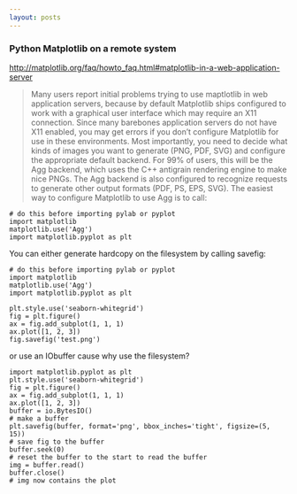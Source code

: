 ```yaml
---
layout: posts
---
```


### Python Matplotlib on a remote system

http://matplotlib.org/faq/howto_faq.html#matplotlib-in-a-web-application-server

> Many users report initial problems trying to use maptlotlib in web application servers, because by default Matplotlib ships configured to work with a graphical user interface which may require an X11 connection. Since many barebones application servers do not have X11 enabled, you may get errors if you don’t configure Matplotlib for use in these environments. Most importantly, you need to decide what kinds of images you want to generate (PNG, PDF, SVG) and configure the appropriate default backend. For 99% of users, this will be the Agg backend, which uses the C++ antigrain rendering engine to make nice PNGs. The Agg backend is also configured to recognize requests to generate other output formats (PDF, PS, EPS, SVG). The easiest way to configure Matplotlib to use Agg is to call:

```
# do this before importing pylab or pyplot
import matplotlib
matplotlib.use('Agg')
import matplotlib.pyplot as plt
```

You can either generate hardcopy on the filesystem by calling savefig:

```
# do this before importing pylab or pyplot
import matplotlib
matplotlib.use('Agg')
import matplotlib.pyplot as plt

plt.style.use('seaborn-whitegrid')
fig = plt.figure()
ax = fig.add_subplot(1, 1, 1)
ax.plot([1, 2, 3])
fig.savefig('test.png')
```

or use an IObuffer cause why use the filesystem?

```
import matplotlib.pyplot as plt
plt.style.use('seaborn-whitegrid')
fig = plt.figure()
ax = fig.add_subplot(1, 1, 1)
ax.plot([1, 2, 3])
buffer = io.BytesIO()
# make a buffer
plt.savefig(buffer, format='png', bbox_inches='tight', figsize=(5, 15))
# save fig to the buffer
buffer.seek(0)
# reset the buffer to the start to read the buffer
img = buffer.read()
buffer.close()
# img now contains the plot
```

